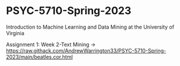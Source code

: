 # PSYC-5710-Spring-2023
Introduction to Machine Learning and Data Mining at the University of Virginia

Assignment 1: Week 2-Text Mining -> https://raw.githack.com/AndrewWarrington33/PSYC-5710-Spring-2023/main/beatles.cor.html
